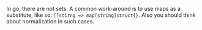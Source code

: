 In go, there are not sets. A common work-around is to use maps as a substitute, like so: `[]stirng => map[string]struct{}`. Also you should think about normalization in such cases.